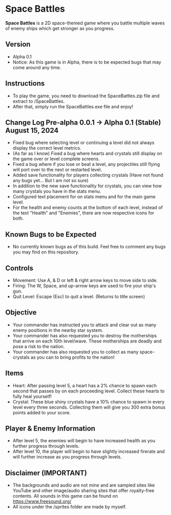 # Space Battles

**Space Battles** is a 2D space-themed game where you battle multiple waves of enemy ships which get stronger as you progress.

## Version
- Alpha 0.1
- Notice: As this game is in Alpha, there is to be expected bugs that may come around any time.

## Instructions
- To play the game, you need to download the SpaceBattles.zip file and extract to /SpaceBattles. 
- After that, simply run the SpaceBattles.exe file and enjoy!

## Change Log Pre-alpha 0.0.1 -> Alpha 0.1 (Stable) August 15, 2024
- Fixed bug where selecting level or continuing a level did not always display the correct level metrics.
- (As far as I know) Fixed a bug where hearts and crystals still display on the game over or level complete screens.
- Fixed a bug where if you lose or beat a level, any projectiles still flying will port over to the next or restarted level.
- Added save functionality for players collecting crystals (Have not found any bugs yet... But I am not so sure)
- In addition to the new save functionality for crystals, you can view how many crystals you have in the stats menu.
- Configured text placement for on stats menu and for the main game level.
- For the health and enemy counts at the bottom of each level, instead of the text "Health" and "Enemies", there are now respective icons for both.

## Known Bugs to be Expected
- No currently known bugs as of this build. Feel free to comment any bugs you may find on this repository.

## Controls
- Movement: Use A, & D or left & right arrow keys to move side to side.
- Firing: The W, Space, and up-arrow keys are used to fire your ship's gun.
- Quit Level: Escape (Esc) to quit a level. (Returns to title screen)

## Objective
- Your commander has instructed you to attack and clear out as many enemy positions in the nearby star system.
- Your commander has also requested you to destroy the motherships that arrive on each 10th level/wave. These motherships are deadly and pose a risk to the nation.
- Your commander has also requested you to collect as many space-crystals as you can to bring profits to the nation!

## Items
- Heart: After passing level 5, a heart has a 2% chance to spawn each second that passes by on each proceeding level. Collect these hearts to fully heal yourself!
- Crystal: These blue shiny crystals have a 10% chance to spawn in every level every three seconds. Collecting them will give you 300 extra bonus points added to your score.

## Player & Enemy Information
- After level 5, the enemies will begin to have increased health as you further progress through levels.
- After level 10, the player will begin to have slightly increased firerate and will further increase as you progress through levels.

## Disclaimer (IMPORTANT)
- The backgrounds and audio are not mine and are sampled sites like YouTube and other image/audio sharing sites that offer royalty-free
contents. All sounds in this game can be found on https://www.freesound.org/
- All icons under the /sprites folder are made by myself.